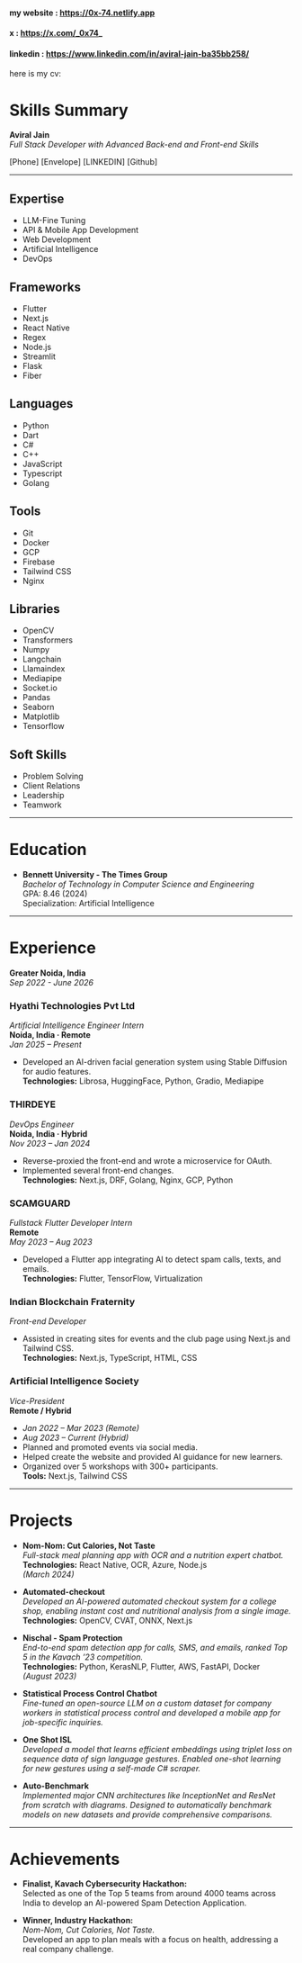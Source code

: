 #### my website : https://0x-74.netlify.app

#### x : https://x.com/_0x74_

#### linkedin : https://www.linkedin.com/in/aviral-jain-ba35bb258/

here is my cv:

# Skills Summary

**Aviral Jain**  
_Full Stack Developer with Advanced Back-end and Front-end Skills_

[Phone] [Envelope] [LINKEDIN] [Github]

---

## Expertise

- LLM-Fine Tuning
- API & Mobile App Development
- Web Development
- Artificial Intelligence
- DevOps

## Frameworks

- Flutter
- Next.js
- React Native
- Regex
- Node.js
- Streamlit
- Flask
- Fiber

## Languages

- Python
- Dart
- C#
- C++
- JavaScript
- Typescript
- Golang

## Tools

- Git
- Docker
- GCP
- Firebase
- Tailwind CSS
- Nginx

## Libraries

- OpenCV
- Transformers
- Numpy
- Langchain
- Llamaindex
- Mediapipe
- Socket.io
- Pandas
- Seaborn
- Matplotlib
- Tensorflow

## Soft Skills

- Problem Solving
- Client Relations
- Leadership
- Teamwork

---

# Education

- **Bennett University - The Times Group**  
  _Bachelor of Technology in Computer Science and Engineering_  
  GPA: 8.46 (2024)  
  Specialization: Artificial Intelligence

---

# Experience

**Greater Noida, India**  
_Sep 2022 - June 2026_

### Hyathi Technologies Pvt Ltd

_Artificial Intelligence Engineer Intern_  
**Noida, India · Remote**  
_Jan 2025 – Present_

- Developed an AI-driven facial generation system using Stable Diffusion for audio features.  
  **Technologies:** Librosa, HuggingFace, Python, Gradio, Mediapipe

### THIRDEYE

_DevOps Engineer_  
**Noida, India · Hybrid**  
_Nov 2023 – Jan 2024_

- Reverse-proxied the front-end and wrote a microservice for OAuth.
- Implemented several front-end changes.  
  **Technologies:** Next.js, DRF, Golang, Nginx, GCP, Python

### SCAMGUARD

_Fullstack Flutter Developer Intern_  
**Remote**  
_May 2023 – Aug 2023_

- Developed a Flutter app integrating AI to detect spam calls, texts, and emails.  
  **Technologies:** Flutter, TensorFlow, Virtualization

### Indian Blockchain Fraternity

_Front-end Developer_

- Assisted in creating sites for events and the club page using Next.js and Tailwind CSS.  
  **Technologies:** Next.js, TypeScript, HTML, CSS

### Artificial Intelligence Society

_Vice-President_  
**Remote / Hybrid**

- _Jan 2022 – Mar 2023 (Remote)_
- _Aug 2023 – Current (Hybrid)_
- Planned and promoted events via social media.
- Helped create the website and provided AI guidance for new learners.
- Organized over 5 workshops with 300+ participants.  
  **Tools:** Next.js, Tailwind CSS

---

# Projects

- **Nom-Nom: Cut Calories, Not Taste**  
  _Full-stack meal planning app with OCR and a nutrition expert chatbot._  
  **Technologies:** React Native, OCR, Azure, Node.js  
  _(March 2024)_

- **Automated-checkout**  
  _Developed an AI-powered automated checkout system for a college shop, enabling instant cost and nutritional analysis from a single image._  
  **Technologies:** OpenCV, CVAT, ONNX, Next.js

- **Nischal - Spam Protection**  
  _End-to-end spam detection app for calls, SMS, and emails, ranked Top 5 in the Kavach ’23 competition._  
  **Technologies:** Python, KerasNLP, Flutter, AWS, FastAPI, Docker  
  _(August 2023)_

- **Statistical Process Control Chatbot**  
  _Fine-tuned an open-source LLM on a custom dataset for company workers in statistical process control and developed a mobile app for job-specific inquiries._

- **One Shot ISL**  
  _Developed a model that learns efficient embeddings using triplet loss on sequence data of sign language gestures. Enabled one-shot learning for new gestures using a self-made C# scraper._

- **Auto-Benchmark**  
  _Implemented major CNN architectures like InceptionNet and ResNet from scratch with diagrams. Designed to automatically benchmark models on new datasets and provide comprehensive comparisons._

---

# Achievements

- **Finalist, Kavach Cybersecurity Hackathon:**  
  Selected as one of the Top 5 teams from around 4000 teams across India to develop an AI-powered Spam Detection Application.

- **Winner, Industry Hackathon:**  
  _Nom-Nom, Cut Calories, Not Taste._  
  Developed an app to plan meals with a focus on health, addressing a real company challenge.
